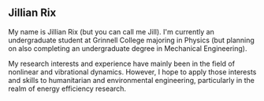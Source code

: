## Jillian Rix

My name is Jillian Rix (but you can call me Jill). I'm currently an undergraduate student at Grinnell College majoring in Physics (but planning on also completing an undergraduate degree in Mechanical Engineering).

My research interests and experience have mainly been in the field of nonlinear and vibrational dynamics. However, I hope to apply those interests and skills to humanitarian and environmental engineering, particularly in the realm of energy efficiency research.
